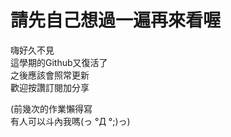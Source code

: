 # 請先自己想過一遍再來看喔

嗨好久不見  
這學期的Github又復活了  
之後應該會照常更新  
歡迎按讚訂閱加分享  


(前幾次的作業懶得寫  
有人可以斗內我嗎(っ °Д °;)っ)
